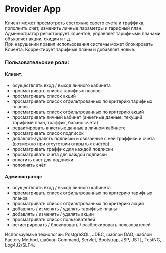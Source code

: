 # Provider App

Клиент может просмотреть состояние своего счета и траффика, пополнить счет, изменить личные параметры и тарифный план.  
Администратор регистрирует клиентов, управляет тарифными планами объявляет акции, скидки и т д.  
При нарушении правил использования системы может блокировать Клиента. Корректирует тарифные планы и добавляет новые.

### Пользовательские роли:

#### Клиент:

- осуществлять вход / выход личного кабинета
- просматривать список тарифных планов
- просматривать список акций
- просматривать список отфильтрованных по критерию тарифных планов
- просматривать список отфильтрованных по критерию акций
- просматривать личный кабинет (анкетные данные, текущий тарифный план, траффик, баланс счета)
- редактировать анкетные данные в личном кабинете
- просматривать список подписок
- добавлять/удалять подписки и связанные с ней траффики и счета (возможно при отсутствии открытых счётов)
- просматривать траффик для каждой подписки
- просматривать счета для каждой подписки
- оплатить счет для подписки
- пополнять счёт

#### Администратор:

- осуществлять вход / выход личного кабинета
- просматривать список отфильтрованных по критерию тарифных планов
- просматривать список отфильтрованных по критерию акций
- добавлять / изменять / удалять тарифные планы
- добавлять / изменять / удалять акции
- просматривать список пользователей
- регистрировать / блокировать / разблокировать пользователей  

Используемые технологии: PostgreSQL, JDBC, шаблон DAO, шаблон Factory Method, шаблон Command, Servlet, Bootstrap, JSP, JSTL, TestNG, Log4J2/SLF4J


